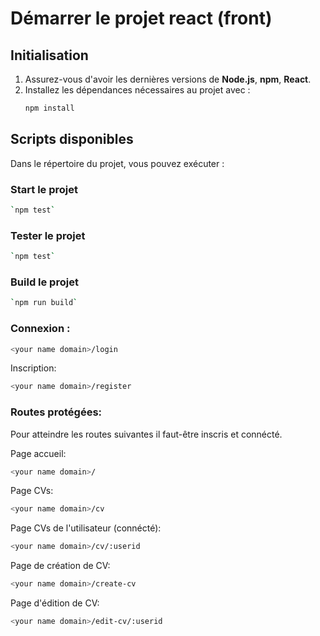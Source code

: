# Démarrer le projet react (front)

## Initialisation

1. Assurez-vous d'avoir les dernières versions de **Node.js**, **npm**, **React**.
2. Installez les dépendances nécessaires au projet avec :
   ```bash
   npm install

## Scripts disponibles

Dans le répertoire du projet, vous pouvez exécuter :
### Start le projet
```bash
`npm test`
```

### Tester le projet
```bash
`npm test`
```

### Build le projet
```bash
`npm run build`
```

### Connexion : 
```bash
<your name domain>/login
```
Inscription: 
```bash
<your name domain>/register
```
### Routes protégées: 

Pour atteindre les routes suivantes il faut-être inscris et connécté.

Page accueil: 
```bash
<your name domain>/
```

Page CVs: 
```bash
<your name domain>/cv
```

Page CVs de l'utilisateur (connécté): 
```bash
<your name domain>/cv/:userid
```

Page de création de CV: 
```bash
<your name domain>/create-cv
```

Page d'édition de CV: 
```bash
<your name domain>/edit-cv/:userid
```

